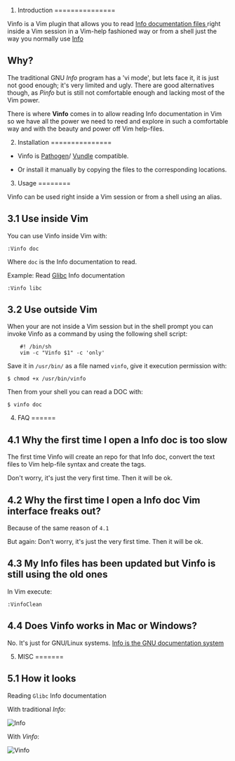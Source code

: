 1. Introduction
===============

Vinfo is a Vim plugin that allows you to read
[ Info documentation files ]( http://www.gnu.org/software/texinfo/ ) right inside a
Vim session in a Vim-help fashioned way or from a shell just the way you normally use
[ Info ]( http://www.gnu.org/software/texinfo/manual/info/info.html#Top )


Why?
----

The traditional GNU *Info* program has a 'vi mode', but lets face it, it is just
not good enough; it's very limited and ugly. There are good alternatives though,
as *Pinfo* but is still not comfortable enough and lacking most of the Vim power.

There is where **Vinfo** comes in to allow reading Info documentation in Vim
so we have all the power we need to reed and explore in such a comfortable way
and with the beauty and power off Vim help-files.



2. Installation
===============

- Vinfo is [Pathogen](https://github.com/tpope/vim-pathogen)/
[Vundle](https://github.com/gmarik/Vundle.vim) compatible.

- Or install it manually by copying the files to the corresponding locations.



3. Usage
========

Vinfo can be used right inside a Vim session or from a shell using an alias.


3.1 Use inside Vim
------------------

You can use Vinfo inside Vim with:

    :Vinfo doc

Where `doc` is the Info documentation to read.

Example:
Read [Glibc](http://www.gnu.org/software/libc/) Info documentation

    :Vinfo libc



3.2 Use outside Vim
-------------------

When your are not inside a Vim session but in the shell prompt you can invoke
Vinfo as a command by using the following shell script:

        #! /bin/sh
        vim -c "Vinfo $1" -c 'only'

Save it in `/usr/bin/` as a file named `vinfo`, give it execution
permission with:

    $ chmod +x /usr/bin/vinfo

Then from your shell you can read a DOC with:

    $ vinfo doc



4. FAQ
======

4.1 Why the first time I open a Info doc is too slow
----------------------------------------------------

The first time Vinfo will create an repo for that Info doc, convert the text
files to Vim help-file syntax and create the tags.

Don't worry, it's just the very first time. Then it will be ok.


4.2 Why the first time I open a Info doc Vim interface freaks out?
------------------------------------------------------------------

Because of the same reason of `4.1`

But again: Don't worry, it's just the very first time. Then it will be ok.


4.3 My Info files has been updated but Vinfo is still using the old ones
------------------------------------------------------------------------

In Vim execute:

    :VinfoClean


4.4 Does Vinfo works in Mac or Windows?
---------------------------------------

No. It's just for GNU/Linux systems.
[Info is the GNU documentation system](http://www.gnu.org/software/texinfo/manual/info/info.html)



5. MISC
=======

5.1 How it looks
----------------

Reading `Glibc` Info documentation


With traditional *Info*:

![Info](http://i.imgur.com/tDvvj6r.png)


With *Vinfo*:

![Vinfo](http://i.imgur.com/eJCf9K2.png)

